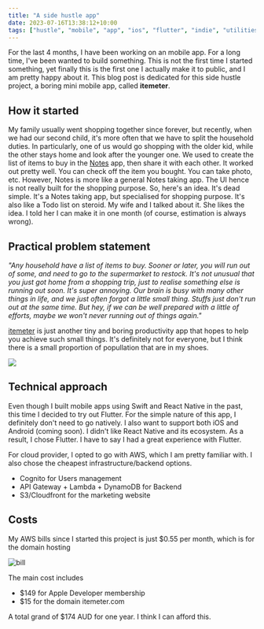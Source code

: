 ```yaml
---
title: "A side hustle app"
date: 2023-07-16T13:38:12+10:00
tags: ["hustle", "mobile", "app", "ios", "flutter", "indie", "utilities", "shopping", "saving"]
---
```


For the last 4 months, I have been working on an mobile app. For a long time, I've been wanted to build something. This is not the first time I started something, yet finally this is the first one I actually make it to public, and I am pretty happy about it. This blog post is dedicated for this side hustle project, a boring mini mobile app, called **itemeter**.

## How it started

My family usually went shopping together since forever, but recently, when we had our second child, it's more often that we have to split the household duties. In particularly, one of us would go shopping with the older kid, while the other stays home and look after the younger one. We used to create the list of items to buy in the [Notes](https://apps.apple.com/us/app/notes/id1110145109) app, then share it with each other. It worked out pretty well. You can check off the item you bought. You can take photo, etc. However, Notes is more like a general Notes taking app. The UI hence is not really built for the shopping purpose. So, here's an idea. It's dead simple. It's a Notes taking app, but specialised for shopping purpose. It's also like a Todo list on steroid. My wife and I talked about it. She likes the idea. I told her I can make it in one month (of course, estimation is always wrong).

## Practical problem statement

_"Any household have a list of items to buy. Sooner or later, you will run out of some, and need to go to the supermarket to restock. It's not unusual that you just got home from a shopping trip, just to realise something else is running out soon. It's super annoying. Our brain is busy with many other things in life, and we just often forgot a little small thing. Stuffs just don't run out at the same time. But hey, if we can be well prepared with a little of efforts, maybe we won't never running out of things again."_

[itemeter](https://itemeter.com) is just another tiny and boring productivity app that hopes to help you achieve such small things. It's definitely not for everyone, but I think there is a small proportion of popullation that are in my shoes.

![](/website.png)

## Technical approach

Even though I built mobile apps using Swift and React Native in the past, this time I decided to try out Flutter. For the simple nature of this app, I definitely don't need to go natively. I also want to support both iOS and Android (coming soon). I didn't like React Native and its ecosystem. As a result, I chose Flutter. I have to say I had a great experience with Flutter.

For cloud provider, I opted to go with AWS, which I am pretty familiar with. I also chose the cheapest infrastructure/backend options. 
- Cognito for Users management
- API Gateway + Lambda + DynamoDB for Backend
- S3/Cloudfront for the marketing website

## Costs

My AWS bills since I started this project is just $0.55 per month, which is for the domain hosting

![bill](https://github.com/namnd/namnd.github.io/assets/1306029/3e8b1160-5382-4b17-82b3-662c3e337655)

The main cost includes
- $149 for Apple Developer membership
- $15 for the domain itemeter.com

A total grand of $174 AUD for one year. I think I can afford this.
